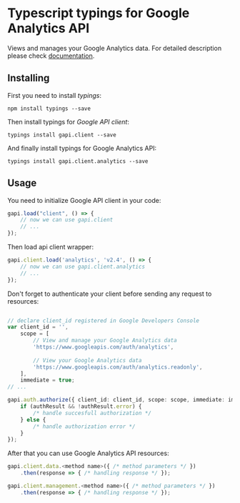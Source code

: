 # Typescript typings for Google Analytics API
Views and manages your Google Analytics data.
For detailed description please check [documentation](https://developers.google.com/analytics/).

## Installing

First you need to install *typings*:
```
npm install typings --save 
```

Then install typings for *Google API client*:
```
typings install gapi.client --save 
```

And finally install typings for Google Analytics API:
```
typings install gapi.client.analytics --save 
```

## Usage

You need to initialize Google API client in your code:
```typescript
gapi.load("client", () => { 
    // now we can use gapi.client
    // ... 
});
```

Then load api client wrapper:
```typescript
gapi.client.load('analytics', 'v2.4', () => {
    // now we can use gapi.client.analytics
    // ... 
});
```

Don't forget to authenticate your client before sending any request to resources:
```typescript

// declare client_id registered in Google Developers Console
var client_id = '',
    scope = [     
        // View and manage your Google Analytics data
        'https://www.googleapis.com/auth/analytics',
    
        // View your Google Analytics data
        'https://www.googleapis.com/auth/analytics.readonly',
    ],
    immediate = true;
// ...

gapi.auth.authorize({ client_id: client_id, scope: scope, immediate: immediate }, authResult => {
    if (authResult && !authResult.error) {
        /* handle succesfull authorization */
    } else {
        /* handle authorization error */
    }
});            
```

After that you can use Google Analytics API resources:

```typescript
gapi.client.data.<method name>({ /* method parameters */ })
    .then(response => { /* handling response */ });

gapi.client.management.<method name>({ /* method parameters */ })
    .then(response => { /* handling response */ });
```